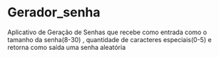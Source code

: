 # Gerador_senha
Aplicativo de Geração de Senhas que recebe como entrada como  o tamanho da senha(8-30) , quantidade de caracteres especiais(0-5) e retorna como saída uma senha aleatória 
